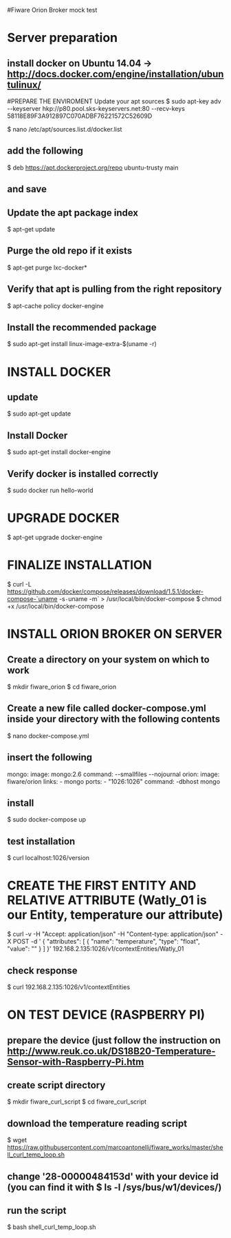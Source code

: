 #Fiware Orion Broker mock test
# Server preparation
## install docker on Ubuntu 14.04 -> http://docs.docker.com/engine/installation/ubuntulinux/

#PREPARE THE ENVIROMENT
Update your apt sources
$ sudo apt-key adv --keyserver hkp://p80.pool.sks-keyservers.net:80 --recv-keys 58118E89F3A912897C070ADBF76221572C52609D

$ nano /etc/apt/sources.list.d/docker.list
## add the following
$ deb https://apt.dockerproject.org/repo ubuntu-trusty main
## and save

## Update the apt package index
$ apt-get update
## Purge the old repo if it exists
$ apt-get purge lxc-docker*
## Verify that apt is pulling from the right repository
$ apt-cache policy docker-engine
## Install the recommended package
$ sudo apt-get install linux-image-extra-$(uname -r)

# INSTALL DOCKER
## update
$ sudo apt-get update
## Install Docker
$ sudo apt-get install docker-engine
## Verify docker is installed correctly
$ sudo docker run hello-world

# UPGRADE DOCKER
$ apt-get upgrade docker-engine

# FINALIZE INSTALLATION
$ curl -L https://github.com/docker/compose/releases/download/1.5.1/docker-compose-`uname -s`-`uname -m` > /usr/local/bin/docker-compose
$ chmod +x /usr/local/bin/docker-compose

# INSTALL ORION BROKER ON SERVER
## Create a directory on your system on which to work
$ mkdir fiware_orion
$ cd fiware_orion
## Create a new file called docker-compose.yml inside your directory with the following contents
$ nano docker-compose.yml
## insert the following
mongo: image: mongo:2.6 command: --smallfiles --nojournal orion: image: fiware/orion links: - mongo ports: - "1026:1026" command: -dbhost mongo
## install
$ sudo docker-compose up
## test installation
$ curl localhost:1026/version

# CREATE THE FIRST ENTITY AND RELATIVE ATTRIBUTE (Watly_01 is our Entity, temperature our attribute)
$ curl -v -H "Accept: application/json" -H "Content-type: application/json" -X POST -d '
  { "attributes":
    [
      { "name": "temperature",
      "type": "float",
      "value": ""
      }
    ]
  }' 192.168.2.135:1026/v1/contextEntities/Watly_01

## check response
$ curl 192.168.2.135:1026/v1/contextEntities



# ON TEST DEVICE (RASPBERRY PI)
## prepare the device (just follow the instruction on http://www.reuk.co.uk/DS18B20-Temperature-Sensor-with-Raspberry-Pi.htm
## create script directory
$ mkdir fiware_curl_script
$ cd fiware_curl_script
## download the temperature reading script
$ wget https://raw.githubusercontent.com/marcoantonelli/fiware_works/master/shell_curl_temp_loop.sh
## change '28-00000484153d' with your device id (you can find it with $ ls -l /sys/bus/w1/devices/)
## run the script
$ bash shell_curl_temp_loop.sh
